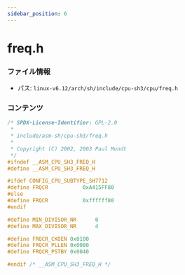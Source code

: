 ```yaml
---
sidebar_position: 6
---
```

# freq.h

### ファイル情報

- パス: `linux-v6.12/arch/sh/include/cpu-sh3/cpu/freq.h`

### コンテンツ

```h
/* SPDX-License-Identifier: GPL-2.0
 *
 * include/asm-sh/cpu-sh3/freq.h
 *
 * Copyright (C) 2002, 2003 Paul Mundt
 */
#ifndef __ASM_CPU_SH3_FREQ_H
#define __ASM_CPU_SH3_FREQ_H

#ifdef CONFIG_CPU_SUBTYPE_SH7712
#define FRQCR			0xA415FF80
#else
#define FRQCR			0xffffff80
#endif

#define MIN_DIVISOR_NR		0
#define MAX_DIVISOR_NR		4

#define FRQCR_CKOEN	0x0100
#define FRQCR_PLLEN	0x0080
#define FRQCR_PSTBY	0x0040

#endif /* __ASM_CPU_SH3_FREQ_H */


```

